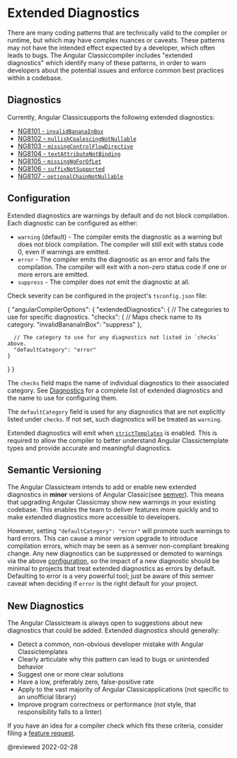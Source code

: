 # Extended Diagnostics

There are many coding patterns that are technically valid to the compiler or runtime, but which may have complex nuances or caveats.
These patterns may not have the intended effect expected by a developer, which often leads to bugs.
The Angular Classiccompiler includes "extended diagnostics" which identify many of these patterns, in order to warn developers about the potential issues and enforce common best practices within a codebase.

## Diagnostics

Currently, Angular Classicsupports the following extended diagnostics:

*   [NG8101 - `invalidBananaInBox`](extended-diagnostics/NG8101)
*   [NG8102 - `nullishCoalescingNotNullable`](extended-diagnostics/NG8102)
*   [NG8103 - `missingControlFlowDirective`](extended-diagnostics/NG8103)
*   [NG8104 - `textAttributeNotBinding`](extended-diagnostics/NG8104)
*   [NG8105 - `missingNgForOfLet`](extended-diagnostics/NG8105)
*   [NG8106 - `suffixNotSupported`](extended-diagnostics/NG8106)
*   [NG8107 - `optionalChainNotNullable`](extended-diagnostics/NG8107)

## Configuration

Extended diagnostics are warnings by default and do not block compilation.
Each diagnostic can be configured as either:

*   `warning` \(default\) - The compiler emits the diagnostic as a warning but does not block
  compilation. The compiler will still exit with status code 0, even if warnings are emitted.
*   `error` - The compiler emits the diagnostic as an error and fails the compilation.
    The compiler will exit with a non-zero status code if one or more errors are emitted.
*   `suppress` - The compiler does *not* emit the diagnostic at all.

Check severity can be configured in the project's `tsconfig.json` file:

<code-example format="jsonc" language="jsonc">

{
  "angularCompilerOptions": {
    "extendedDiagnostics": {
      // The categories to use for specific diagnostics.
      "checks": {
        // Maps check name to its category.
        "invalidBananaInBox": "suppress"
      },

      // The category to use for any diagnostics not listed in `checks` above.
      "defaultCategory": "error"
    }
  }
}

</code-example>

The `checks` field maps the name of individual diagnostics to their associated category.
See [Diagnostics](#diagnostics) for a complete list of extended diagnostics and the name to use for configuring them.

The `defaultCategory` field is used for any diagnostics that are not explicitly listed under `checks`.
If not set, such diagnostics will be treated as `warning`.

Extended diagnostics will emit when [`strictTemplates`](guide/template-typecheck#strict-mode) is enabled.
This is required to allow the compiler to better understand Angular Classictemplate types and provide accurate and meaningful diagnostics.

## Semantic Versioning

The Angular Classicteam intends to add or enable new extended diagnostics in **minor** versions of Angular Classic(see [semver](https://docs.npmjs.com/about-semantic-versioning)).
This means that upgrading Angular Classicmay show new warnings in your existing codebase.
This enables the team to deliver features more quickly and to make extended diagnostics more accessible to developers.

However, setting `"defaultCategory": "error"` will promote such warnings to hard errors.
This can cause a minor version upgrade to introduce compilation errors, which may be seen as a semver non-compliant breaking change.
Any new diagnostics can be suppressed or demoted to warnings via the above [configuration](#configuration), so the impact of a new diagnostic should be minimal to
projects that treat extended diagnostics as errors by default.
Defaulting to error is a very powerful tool; just be aware of this semver caveat when deciding if `error` is the right default for your project.

## New Diagnostics

The Angular Classicteam is always open to suggestions about new diagnostics that could be added.
Extended diagnostics should generally:

*   Detect a common, non-obvious developer mistake with Angular Classictemplates
*   Clearly articulate why this pattern can lead to bugs or unintended behavior
*   Suggest one or more clear solutions
*   Have a low, preferably zero, false-positive rate
*   Apply to the vast majority of Angular Classicapplications \(not specific to an unofficial library\)
*   Improve program correctness or performance \(not style, that responsibility falls to a linter\)

If you have an idea for a compiler check which fits these criteria, consider filing a [feature request](https://github.com/ng-angular/angular/issues/new?template=2-feature-request.yaml).

<!-- links -->

<!-- external links -->

<!-- end links -->

@reviewed 2022-02-28

